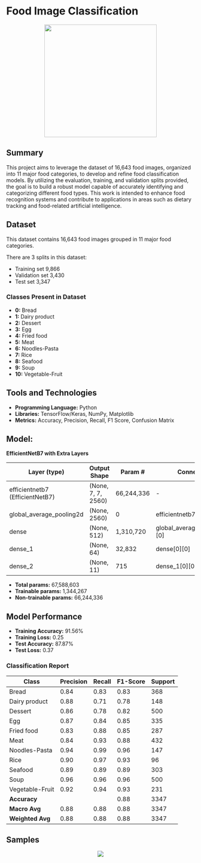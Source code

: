 # Food Image Classification

<p align="center">
  <img src="https://github.com/user-attachments/assets/705f862b-a960-4043-9f42-76971f6fefde" height="300"/>
</p>

## Summary
This project aims to leverage the dataset of 16,643 food images, organized into 11 major food categories, to develop and refine food classification models. By utilizing the evaluation, training, and validation splits provided, the goal is to build a robust model capable of accurately identifying and categorizing different food types. This work is intended to enhance food recognition systems and contribute to applications in areas such as dietary tracking and food-related artificial intelligence.

## Dataset

This dataset contains 16,643 food images grouped in 11 major food categories.

There are 3 splits in this dataset:
- Training set   9,866
- Validation set 3,430
- Test set 3,347

### Classes Present in Dataset
- **0:** Bread
- **1:** Dairy product
- **2:** Dessert
- **3:** Egg
- **4:** Fried food
- **5:** Meat
- **6:** Noodles-Pasta
- **7:** Rice
- **8:** Seafood
- **9:** Soup
- **10:** Vegetable-Fruit

## Tools and Technologies
- **Programming Language:** Python
- **Libraries:** TensorFlow/Keras, NumPy, Matplotlib
- **Metrics:** Accuracy, Precision, Recall, F1 Score, Confusion Matrix

## Model: 

**EfficientNetB7 with Extra Layers**

| Layer (type)                   | Output Shape         | Param #   | Connected to             |
|--------------------------------|----------------------|-----------|--------------------------|
| efficientnetb7 (EfficientNetB7)| (None, 7, 7, 2560)   | 66,244,336 | -                        |
| global_average_pooling2d       | (None, 2560)         | 0         | efficientnetb7[0][0]    |
| dense                           | (None, 512)          | 1,310,720 | global_average_pooling2d[0][0] |
| dense_1                         | (None, 64)           | 32,832    | dense[0][0]             |
| dense_2                         | (None, 11)           | 715       | dense_1[0][0]           |

- **Total params:** 67,588,603  
- **Trainable params:** 1,344,267  
- **Non-trainable params:** 66,244,336  

## Model Performance
- **Training Accuracy:** 91.56%
- **Training Loss:** 0.25
- **Test Accuracy:** 87.87%
- **Test Loss:** 0.37

### Classification Report

| Class            | Precision | Recall | F1-Score | Support |
|------------------|-----------|--------|----------|---------|
| Bread            | 0.84      | 0.83   | 0.83     | 368     |
| Dairy product    | 0.88      | 0.71   | 0.78     | 148     |
| Dessert          | 0.86      | 0.78   | 0.82     | 500     |
| Egg              | 0.87      | 0.84   | 0.85     | 335     |
| Fried food       | 0.83      | 0.88   | 0.85     | 287     |
| Meat             | 0.84      | 0.93   | 0.88     | 432     |
| Noodles-Pasta    | 0.94      | 0.99   | 0.96     | 147     |
| Rice             | 0.90      | 0.97   | 0.93     | 96      |
| Seafood          | 0.89      | 0.89   | 0.89     | 303     |
| Soup             | 0.96      | 0.96   | 0.96     | 500     |
| Vegetable-Fruit  | 0.92      | 0.94   | 0.93     | 231     |
| **Accuracy**     |           |        | 0.88     | 3347    |
| **Macro Avg**    | 0.88      | 0.88   | 0.88     | 3347    |
| **Weighted Avg** | 0.88      | 0.88   | 0.88     | 3347    |


## Samples 
<p align="center">
  <img src="https://github.com/user-attachments/assets/d342d030-7bb6-4acd-9122-ee65fcfcf8a0"/>
</p>
